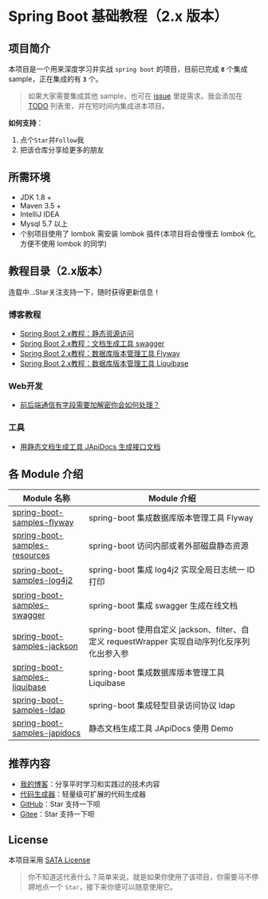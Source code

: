 # Spring Boot 基础教程（2.x 版本）

## 项目简介
本项目是一个用来深度学习并实战 `spring boot` 的项目，目前已完成 **`8`** 个集成 sample，正在集成的有 **`3`** 个。

> 如果大家需要集成其他 sample，也可在 [issue](https://github.com/zhuyizhuo/spring-boot-samples/issues/new) 里提需求。我会添加在 [TODO](./TODO.md) 列表里，并在短时间内集成进本项目。

**如何支持**：
1. 点个`Star`并`Follow`我
2. 把该仓库分享给更多的朋友

## 所需环境
- JDK 1.8 +
- Maven 3.5 +
- IntelliJ IDEA
- Mysql 5.7 以上
- 个别项目使用了 lombok 需安装 lombok 插件(本项目将会慢慢去 lombok 化,方便不使用 lombok 的同学)

## 教程目录（2.x版本）

连载中...Star关注支持一下，随时获得更新信息！

### 博客教程

- [Spring Boot 2.x教程：静态资源访问](http://zhuyizhuo.online/2020/06/11/spring-boot-resources-visit/)
- [Spring Boot 2.x教程：文档生成工具 swagger](http://zhuyizhuo.online/2020/06/17/spring-boot-swagger/)
- [Spring Boot 2.x教程：数据库版本管理工具 Flyway](http://zhuyizhuo.online/2020/06/21/spring-boot-flyway-database-version-control/)
- [Spring Boot 2.x教程：数据库版本管理工具 Liquibase](http://zhuyizhuo.online/2020/07/04/spring-boot-liquibase-database-version-controller/)

### Web开发
- [前后端通信有字段需要加解密你会如何处理？](http://zhuyizhuo.online/2020/07/12/spring-boot-jackson/)

### 工具
- [用静态文档生成工具 JApiDocs 生成接口文档](http://zhuyizhuo.online/2020/07/16/japidocs/)

## 各 Module 介绍

| Module 名称                                                  | Module 介绍                                                  |
| ------------------------------------------------------------ | ------------------------------------------------------------ |
| [spring-boot-samples-flyway](./spring-boot-samples-flyway) | spring-boot 集成数据库版本管理工具 Flyway |
| [spring-boot-samples-resources](./spring-boot-samples-resources) | spring-boot 访问内部或者外部磁盘静态资源 |
| [spring-boot-samples-log4j2](./spring-boot-samples-log4j2)     | spring-boot 集成 log4j2 实现全局日志统一 ID 打印 |
| [spring-boot-samples-swagger](./spring-boot-samples-swagger) | spring-boot 集成 swagger 生成在线文档 |
| [spring-boot-samples-jackson](./spring-boot-samples-jackson) | spring-boot 使用自定义 jackson、filter、自定义 requestWrapper 实现自动序列化反序列化出参入参 |
| [spring-boot-samples-liquibase](./spring-boot-samples-liquibase) | spring-boot 集成数据库版本管理工具 Liquibase |
| [spring-boot-samples-ldap](./spring-boot-samples-ldap) | spring-boot 集成轻型目录访问协议 ldap |
| [spring-boot-samples-japidocs](./spring-boot-samples-japidocs) | 静态文档生成工具 JApiDocs 使用 Demo |

## 推荐内容

- [我的博客](http://zhuyizhuo.online/)：分享平时学习和实践过的技术内容
- [代码生成器](http://zhuyizhuo.online/code-generator-doc/)：轻量级可扩展的代码生成器
- [GitHub](https://github.com/zhuyizhuo/spring-boot-samples)：Star 支持一下呗
- [Gitee](https://gitee.com/zhuyizhuo/spring-boot-samples)：Star 支持一下呗

## License

本项目采用 [SATA License](https://github.com/zTrix/sata-license)

> 你不知道这代表什么？简单来说，就是如果你使用了该项目，你需要马不停蹄地点一个 `Star`，接下来你便可以随意使用它。